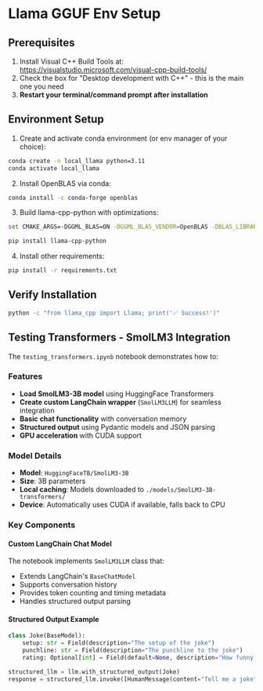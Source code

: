 # Llama GGUF Env Setup

## Prerequisites
1. Install Visual C++ Build Tools at: https://visualstudio.microsoft.com/visual-cpp-build-tools/
2. Check the box for "Desktop development with C++" - this is the main one you need
3. **Restart your terminal/command prompt after installation**

## Environment Setup
1. Create and activate conda environment (or env manager of your choice):
```bash
conda create -n local_llama python=3.11
conda activate local_llama
```

2. Install OpenBLAS via conda:
```bash
conda install -c conda-forge openblas
```

3. Build llama-cpp-python with optimizations:
```bash
set CMAKE_ARGS=-DGGML_BLAS=ON -DGGML_BLAS_VENDOR=OpenBLAS -DBLAS_LIBRARIES="%CONDA_PREFIX%\Library\lib\openblas.lib" -DBLAS_INCLUDE_DIRS="%CONDA_PREFIX%\Library\include\openblas"

pip install llama-cpp-python
```

4. Install other requirements:
```bash
pip install -r requirements.txt
```

## Verify Installation
```bash
python -c "from llama_cpp import Llama; print('✅ Success!')"
```

## Testing Transformers - SmolLM3 Integration

The `testing_transformers.ipynb` notebook demonstrates how to:

### Features
- **Load SmolLM3-3B model** using HuggingFace Transformers
- **Create custom LangChain wrapper** (`SmolLM3LLM`) for seamless integration
- **Basic chat functionality** with conversation memory
- **Structured output** using Pydantic models and JSON parsing
- **GPU acceleration** with CUDA support

### Model Details
- **Model**: `HuggingFaceTB/SmolLM3-3B`
- **Size**: 3B parameters
- **Local caching**: Models downloaded to `./models/SmolLM3-3B-transformers/`
- **Device**: Automatically uses CUDA if available, falls back to CPU

### Key Components

#### Custom LangChain Chat Model
The notebook implements `SmolLM3LLM` class that:
- Extends LangChain's `BaseChatModel`
- Supports conversation history
- Provides token counting and timing metadata
- Handles structured output parsing

#### Structured Output Example
```python
class Joke(BaseModel):
    setup: str = Field(description="The setup of the joke")
    punchline: str = Field(description="The punchline to the joke")
    rating: Optional[int] = Field(default=None, description="How funny the joke is, from 1 to 10")

structured_llm = llm.with_structured_output(Joke)
response = structured_llm.invoke([HumanMessage(content="Tell me a joke")])
```